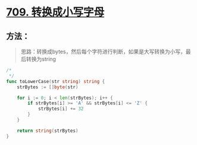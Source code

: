 # [709. 转换成小写字母](https://leetcode-cn.com/problems/to-lzzwer-case/)



## 方法：

> 思路：转换成bytes，然后每个字符进行判断，如果是大写转换为小写，最后转换为string

```go
/*
 */
func toLowerCase(str string) string {
	strBytes := []byte(str)

	for i := 0; i < len(strBytes); i++ {
		if strBytes[i] >= 'A' && strBytes[i] <= 'Z' {
			strBytes[i] += 32
		}
	}

	return string(strBytes)
}
```

